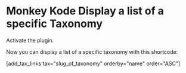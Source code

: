 # Monkey Kode Display a list of a specific Taxonomy


Activate the plugin. 

Now you can display a list of a specific taxonomy with this shortcode:

[add_tax_links tax="slug_of_taxonomy" orderby="name" order="ASC"]